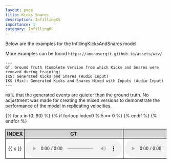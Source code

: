 ```yaml
---
layout: page
title: Kicks Snares
description: InfillingKS
importance: 1
category: InfillingKS
---
```


Below are the examples for the InfillingKicksAndSnares model

More examples can be found `https://anonusergit.github.io/assets/wav/`


    ---
    GT: Ground Truth (Complete Version from which Kicks and Snares were removed during training)
    IKS: Generated Kicks and Snares (Audio Input)
    IKS (Mix): Generated Kicks and Snares Mixed with Inputs (Audio Input)
    ---


`NOTE` that the generated events are quieter than the ground truth. No adjustment was made for creating the mixed versions to demonstrate the performance of the model in replicating velocities. 




<style>
table {
  border-collapse: collapse;
  width: 100%;
}

th, td {
  border: 1px solid black;
  padding: 4px;
  text-align: center;
  width: 10%;
}

th {
  background-color: lightgray;
}
</style>

<table>
  <thead>
    <tr>
      <th>INDEX</th>
      <th>GT</th>
      <th>IKS</th>
      <th>IKS (Mix)</th>
    </tr>
  </thead>
  <tbody>
    {% for x in (0..60) %}
      {% if forloop.index0 % 5 == 0 %}
    <tr>
      <td>{{ x }}</td>
      <td><audio controls><source src="{{ site.baseurl }}/assets/wav/InfillingKicksAndSnares/{{ x }}_A_target.wav"></audio></td>
      <td><audio controls><source src="{{ site.baseurl }}/assets/wav/InfillingKicksAndSnares/{{ x }}_B_ks_prd.wav"></audio></td>
      <td><audio controls><source src="{{ site.baseurl }}/assets/wav/InfillingKicksAndSnares/{{ x }}_C_ks_mix.wav"></audio></td>
    </tr>
      {% endif %}
    {% endfor %}
  </tbody>
</table>



